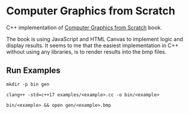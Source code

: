# Computer Graphics from Scratch

C++ implementation of [Computer Graphics from Scratch](https://gabrielgambetta.com/computer-graphics-from-scratch/) book.

The book is using JavaScript and HTML Canvas to implement logic and display results.
It seems to me that the easiest implementation in C++ without using any libraries, is to render results into the bmp files.

## Run Examples

```
mkdir -p bin gen

clang++ -std=c++17 examples/<example>.cc -o bin/<example>

bin/<example> && open gen/<example>.bmp
```
